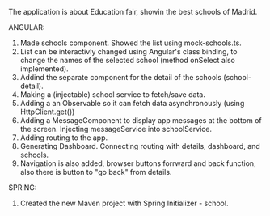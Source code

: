 The application is about Education fair, showin the best schools of Madrid.

ANGULAR:

1. 	Made schools component. Showed the list using mock-schools.ts.
2. 	List can be interactivly changed using Angular's class binding, to change the names of the selected school (method onSelect also implemented).
3. 	Addind the separate component for the detail of the schools (school-detail).
4. 	Making a (injectable) school service to fetch/save data.
5. 	Adding a an Observable so it can fetch data asynchronously (using HttpClient.get())
6. 	Adding a MessageComponent to display app messages at the bottom of the screen. Injecting messageService into schoolService.
7. 	Adding routing to the app.
8. 	Generating Dashboard. Connecting routing with details, dashboard, and schools.
9. 	Navigation is also added, browser buttons forrward and back function, also there is button to "go back" from details.
<!-- 10.	Adding HttpClientModule and simulating a data server with angular-in-memory-web-api -->


SPRING:

1.	Created the new Maven project with Spring Initializer - school.